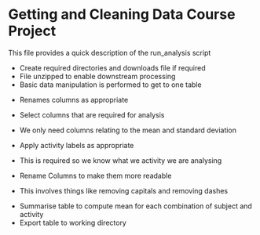 Getting and Cleaning Data Course Project
========================================

This file provides a quick description of the run_analysis script

* Create required directories and downloads file if required
* File unzipped to enable downstream processing
* Basic data manipulation is performed to get to one table
 - Renames columns as appropriate
* Select columns that are required for analysis
 - We only need columns relating to the mean and standard deviation
* Apply activity labels as appropriate
 - This is required so we know what we activity we are analysing
* Rename Columns to make them more readable
 - This involves things like removing capitals and removing dashes
* Summarise table to compute mean for each combination of subject and activity
* Export table to working directory
